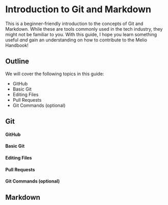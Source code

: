 # Introduction to Git and Markdown

This is a beginner-friendly introduction to the concepts of Git and Markdown.
While these are tools commonly used in the tech industry, they might not be
familiar to you. With this guide, I hope you learn something useful *and*
gain an understanding on how to contribute to the Melio Handbook!

## Outline

We will cover the following topics in this guide:
- GitHub
- Basic Git
- Editing Files
- Pull Requests
- Git Commands (optional)

## Git

#### GitHub

#### Basic Git

#### Editing Files

#### Pull Requests

#### Git Commands (optional)

## Markdown